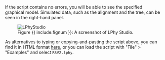 
If the script contains no errors, you will be able to see the
specified graphical model.
Simulated data, such as the alignment and the tree, can be seen in the
right-hand panel.

<figure class="image">
  <img src="LinguaPhyloStudio.png" alt="LPhyStudio">
  <figcaption>Figure {{ include.fignum }}: A screenshot of LPhy Studio.</figcaption>
</figure>

As alternatives to typing or copying-and-pasting the script above,
you can find it in HTML format [here](./lphy.html), or you can load
the script with "File" > "Examples" and select `RSV2.lphy`.

